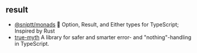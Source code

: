 ## result

- [@sniptt/monads](https://github.com/sniptt-official/monads) 👻 Option, Result, and Either types for TypeScript; Inspired by Rust
- [true-myth](https://github.com/true-myth/true-myth) A library for safer and smarter error- and "nothing"-handling in TypeScript.